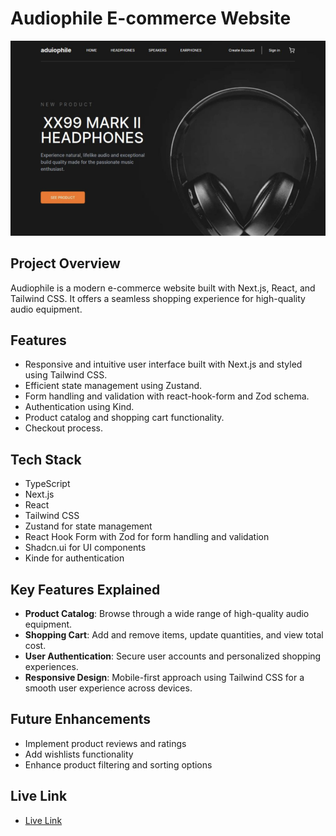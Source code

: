 # Audiophile E-commerce Website

<a href="https://audiophile-ecommerce-zg58.vercel.app" target="_blank">
  <img src="/public/assets/shared/audiophile.png" alt="Audiophile Preview">
</a>

## Project Overview

Audiophile is a modern e-commerce website built with Next.js, React, and Tailwind CSS. It offers a seamless shopping experience for high-quality audio equipment.

## Features

- Responsive and intuitive user interface built with Next.js and styled using Tailwind CSS.
- Efficient state management using Zustand.
- Form handling and validation with react-hook-form and Zod schema.
- Authentication using Kind.
- Product catalog and shopping cart functionality.
- Checkout process.

## Tech Stack

- TypeScript
- Next.js
- React
- Tailwind CSS
- Zustand for state management
- React Hook Form with Zod for form handling and validation
- Shadcn.ui for UI components
- Kinde for authentication

## Key Features Explained

- **Product Catalog**: Browse through a wide range of high-quality audio equipment.
- **Shopping Cart**: Add and remove items, update quantities, and view total cost.
- **User Authentication**: Secure user accounts and personalized shopping experiences.
- **Responsive Design**: Mobile-first approach using Tailwind CSS for a smooth user experience across devices.

## Future Enhancements

- Implement product reviews and ratings
- Add wishlists functionality
- Enhance product filtering and sorting options

## Live Link

- <a href="https://audiophile-ecommerce-zg58.vercel.app" target="_blank">Live Link</a>
